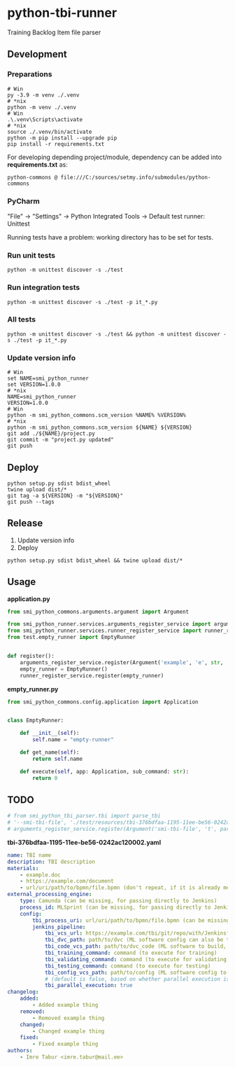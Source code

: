 # python-tbi-runner

Training Backlog Item file parser

## Development

### Preparations

```shell
# Win
py -3.9 -m venv ./.venv
# *nix
python -m venv ./.venv
# Win
.\.venv\Scripts\activate
# *nix
source ./.venv/bin/activate
python -m pip install --upgrade pip
pip install -r requirements.txt
```

For developing depending project/module, dependency can be added into **requirements.txt** as:

    python-commons @ file:///C:/sources/setmy.info/submodules/python-commons

### PyCharm

"File" -> "Settings" -> Python Integrated Tools -> Default test runner: Unittest

Running tests have a problem: working directory has to be set for tests.

### Run unit tests

```shell
python -m unittest discover -s ./test
```

### Run integration tests

```shell
python -m unittest discover -s ./test -p it_*.py
```

### All tests

```shell
python -m unittest discover -s ./test && python -m unittest discover -s ./test -p it_*.py
```

### Update version info

```shell
# Win
set NAME=smi_python_runner
set VERSION=1.0.0
# *nix
NAME=smi_python_runner
VERSION=1.0.0
# Win
python -m smi_python_commons.scm_version %NAME% %VERSION%
# *nix
python -m smi_python_commons.scm_version ${NAME} ${VERSION}
git add ./${NAME}/project.py
git commit -m "project.py updated"
git push
```

## Deploy

```shell
python setup.py sdist bdist_wheel
twine upload dist/*
git tag -a ${VERSION} -m "${VERSION}"
git push --tags
```

## Release

1. Update version info
2. Deploy

```shell
python setup.py sdist bdist_wheel && twine upload dist/*
```

## Usage

**application.py**

```python
from smi_python_commons.arguments.argument import Argument

from smi_python_runner.services.arguments_register_service import arguments_register_service
from smi_python_runner.services.runner_register_service import runner_register_service
from test.empty_runner import EmptyRunner


def register():
    arguments_register_service.register(Argument('example', 'e', str, 'Example', True))
    empty_runner = EmptyRunner()
    runner_register_service.register(empty_runner)
```

**empty_runner.py**

```python
from smi_python_commons.config.application import Application


class EmptyRunner:

    def __init__(self):
        self.name = "empty-runner"

    def get_name(self):
        return self.name

    def execute(self, app: Application, sub_command: str):
        return 0
```

## TODO

```python
# from smi_python_tbi_parser.tbi import parse_tbi
# '--smi-tbi-file', './test/resources/tbi-376bdfaa-1195-11ee-be56-0242ac120002.yaml',
# arguments_register_service.register(Argument('smi-tbi-file', 't', parse_tbi, 'TBI yaml to be used', True), )
```

**tbi-376bdfaa-1195-11ee-be56-0242ac120002.yaml**

```yaml
name: TBI name
description: TBI description
materials:
    - example.doc
    - https://example.com/document
    - url/uri/path/to/bpmn/file.bpmn (don't repeat, if it is already mentioned in tbi_process_uri)
external_processing_engine:
    type: Camunda (can be missing, for passing directly to Jenkins)
    process_id: MLSprint (can be missing, for passing directly to Jenkins)
    config:
        tbi_process_uri: url/uri/path/to/bpmn/file.bpmn (can be missing, for passing directly to Jenkins)
        jenkins_pipeline:
            tbi_vcs_url: https://example.com/tbi/git/repo/with/Jenkinsfile/pipeline.git  (can be missing, Jenkins already have pipeline execution configured)
            tbi_dvc_path: path/to/dvc (ML software config can also be there, because config is also data)
            tbi_code_vcs_path: path/to/dvc_code (ML software to build, or use tbi_training_command and tbi_testing_command)
            tbi_training_command: command (to execute for training)
            tbi_validating_command: command (to execute for validating)
            tbi_testing_command: command (to execute for testing)
            tbi_config_vcs_path: path/to/config (ML software config to use, can be unset)
            # (default is false, based on whether parallel execution is desired, but mostly Jenkinsfile responsibility)
            tbi_parallel_execution: true
changelog:
    added:
        - Added example thing
    removed:
        - Removed example thing
    changed:
        - Changed example thing
    fixed:
        - Fixed example thing
authors:
    - Imre Tabur <imre.tabur@mail.ee>
```
